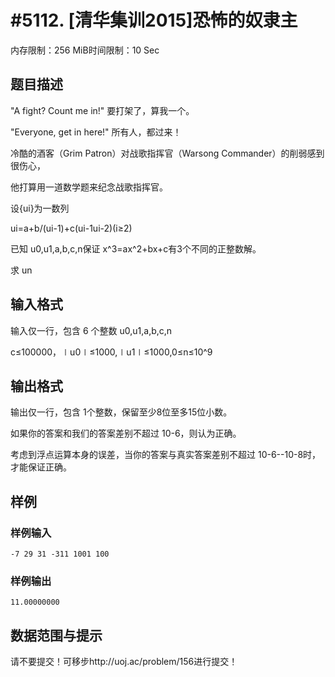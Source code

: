 # #5112. [清华集训2015]恐怖的奴隶主

内存限制：256 MiB时间限制：10 Sec

## 题目描述

"A fight? Count me in!" 要打架了，算我一个。

"Everyone, get in here!" 所有人，都过来！

冷酷的酒客（Grim Patron）对战歌指挥官（Warsong Commander）的削弱感到很伤心，

他打算用一道数学题来纪念战歌指挥官。

设{ui}为一数列

ui=a+b/(ui-1)+c(ui-1ui-2)(i&ge;2)

已知 u0,u1,a,b,c,n保证 x^3=ax^2+bx+c有3个不同的正整数解。

求 un

## 输入格式

输入仅一行，包含 6 个整数 u0,u1,a,b,c,n

c&le;100000，∣u0∣&le;1000,∣u1∣&le;1000,0&le;n&le;10^9

## 输出格式

输出仅一行，包含 1个整数，保留至少8位至多15位小数。

如果你的答案和我们的答案差别不超过 10-6，则认为正确。

考虑到浮点运算本身的误差，当你的答案与真实答案差别不超过 10-6--10-8时，才能保证正确。

## 样例

### 样例输入

    
    -7 29 31 -311 1001 100
    

### 样例输出

    
    11.00000000
    

## 数据范围与提示

 请不要提交！可移步http://uoj.ac/problem/156进行提交！
